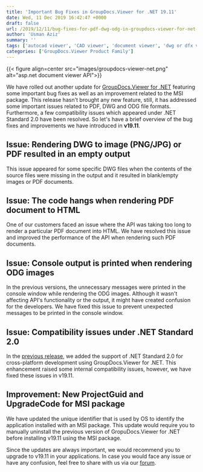```yaml
---
title: 'Important Bug Fixes in GroupDocs.Viewer for .NET 19.11'
date: Wed, 11 Dec 2019 16:42:47 +0000
draft: false
url: /2019/12/11/bug-fixes-for-pdf-dwg-odg-in-groupdocs-viewer-for-net-api/
author: 'Usman Aziz'
summary: ''
tags: ['autocad viewer', 'CAD viewer', 'document viewer', 'dwg or dfx viewer', 'Excel viewer', 'html5 document viewer', 'visio viewer', 'vsdx viewer', 'web document viewer', 'Word Viewer', 'GroupDocs.Viewer for .NET Releases']
categories: ['GroupDocs.Viewer Product Family']
---
```




{{< figure align=center src="images/groupdocs-viewer-net.png" alt="asp.net document viewer API">}}


We have rolled out another update for [GroupDocs.Viewer for .NET](https://products.groupdocs.com/viewer/net) featuring some important bug fixes as well as an improvement related to the MSI package. This release hasn't brought any new feature, still, it has addressed some important issues related to PDF, DWG and ODG file formats. Furthermore, a few compatibility issues which appeared under .NET Standard 2.0 have been resolved. So let's have a brief overview of the bug fixes and improvements we have introduced in **v19.11**.

## Issue: Rendering DWG to image (PNG/JPG) or PDF resulted in an empty output

This issue appeared for some specific DWG files when the contents of the source files were missing in the output and it resulted in blank/empty images or PDF documents.

## Issue: The code hangs when rendering PDF document to HTML

One of our customers faced an issue where the API was taking too long to render a particular PDF document into HTML. We have resolved this issue and improved the performance of the API when rendering such PDF documents.

## Issue: Console output is printed when rendering ODG images

In the previous versions, the unnecessary messages were printed in the console window while rendering the ODG images. Although it wasn't affecting API's functionality or the output, it might have created confusion for the developers. We have fixed this issue to prevent unexpected messages to be printed in the console window.

## Issue: Compatibility issues under .NET Standard 2.0

In the [previous release](https://blog.groupdocs.com/2019/11/07/support-of-net-standard-and-net-core-in-groupdocs-viewer-for-net/), we added the support of .NET Standard 2.0 for cross-platform development using GroupDocs.Viewer for .NET. This enhancement raised some internal compatibility issues, however, we have fixed these issues in v19.11.

## Improvement: New ProjectGuid and UpgradeCode for MSI package

We have updated the unique identifier that is used by OS to identify the application installed with an MSI package. This update would require you to manually uninstall the previous version of GropuDocs.Viewer for .NET before installing v19.11 using the MSI package.

Since the updates are always important, we would recommend you to upgrade to v19.11 in your applications. In case you would face any issue or have any confusion, feel free to share with us via our [forum](https://forum.groupdocs.com/c/viewer).





